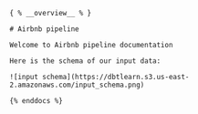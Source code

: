     { % __overview__ % }

    # Airbnb pipeline

    Welcome to Airbnb pipeline documentation

    Here is the schema of our input data:

    ![input schema](https://dbtlearn.s3.us-east-2.amazonaws.com/input_schema.png)

    {% enddocs %}